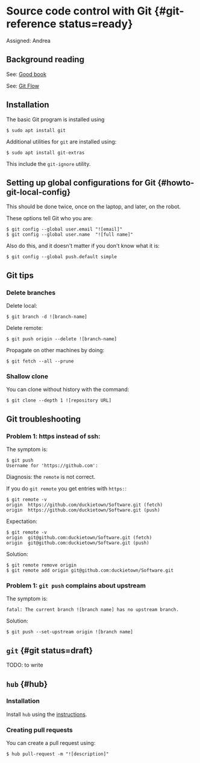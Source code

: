 # Source code control with Git {#git-reference status=ready}

Assigned: Andrea

## Background reading

See: [Good book](https://git-scm.com/book/en/v2)

See: [Git Flow](http://nvie.com/posts/a-successful-git-branching-model/)

## Installation

The basic Git program is installed using

    $ sudo apt install git

Additional utilities for `git` are installed using:

    $ sudo apt install git-extras

This include the `git-ignore` utility.


## Setting up global configurations for Git  {#howto-git-local-config}

This should be done twice, once on the laptop, and later, on the robot.

These options tell Git who you are:

    $ git config --global user.email "![email]"
    $ git config --global user.name  "![full name]"

Also do this, and it doesn't matter if you don't know what it is:

    $ git config --global push.default simple

## Git tips

### Delete branches


Delete local:

    $ git branch -d ![branch-name]

Delete remote:

    $ git push origin --delete ![branch-name]


Propagate on other machines by doing:

    $ git fetch --all --prune


### Shallow clone

You can clone without history with the command:

    $ git clone --depth 1 ![repository URL]

## Git troubleshooting


### Problem 1: https instead of ssh:

The symptom is:

    $ git push
    Username for 'https://github.com':

Diagnosis: the `remote` is not correct.

If you do `git remote` you get entries with `https:`:

    $ git remote -v
    origin  https://github.com/duckietown/Software.git (fetch)
    origin  https://github.com/duckietown/Software.git (push)

Expectation:

    $ git remote -v
    origin  git@github.com:duckietown/Software.git (fetch)
    origin  git@github.com:duckietown/Software.git (push)

Solution:

    $ git remote remove origin
    $ git remote add origin git@github.com:duckietown/Software.git


### Problem 1: `git push` complains about upstream

The symptom is:

    fatal: The current branch ![branch name] has no upstream branch.

Solution:

    $ git push --set-upstream origin ![branch name]

## `git` {#git status=draft}

TODO: to write


## `hub` {#hub}


### Installation

Install `hub` using the [instructions](https://hub.github.com/).

### Creating pull requests

You can create a pull request using:

    $ hub pull-request -m "![description]"
